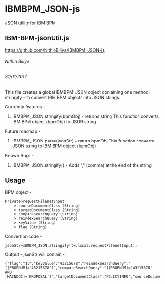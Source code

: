# IBMBPM_JSON-js
JSON utility for IBM BPM

## IBM-BPM-jsonUtil.js

https://github.com/NithinBiliya/IBMBPM_JSON-js

###### Nithin Biliya
###### 31/01/2017

This file creates a global IBMBPM_JSON object containing one method: stringify - to convert IBM BPM objects into JSON strings.

Currently features -
1. IBMBPM_JSON.stringify(bpmObj) - returns string
	This function converts IBM BPM object (bpmObj) to JSON string

Future roadmap -
1. IBMBPM_JSON.parse(jsonStr) - return bpmObj
	This function converts JSON string to IBM BPM object (bpmObj)

Known Bugs -
1. IBMBPM_JSON.stringify() - Adds "," (comma) at the end of the string


## Usage

BPM object -

	Private>requestFilenetInput
		> sourceDocumentClass (String)
		> targetDocumentClass (String)
		> compareSearchQuery (String)
		> reindexSearchQuery (String)
		> keyValue (String)
		> flag (String)

Convertion code -
	
	jsonStr=IBMBPM_JSON.stringify(tw.local.requestFilenetInput);

Output - jsonStr will contain -
	
	{"flag":"11","keyValue":"43215678","reindexSearchQuery":"([PROPNUM]='43215678')","compareSearchQuery":"([PROPNUM]='43215678' AND [MAINDOC]='PROPOSAL')","targetDocumentClass":"POLICYINFO","sourceDocumentClass":"POLICYINFOTMP",},
